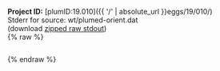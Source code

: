 **Project ID:** [plumID:19.010]({{ '/' | absolute_url }}eggs/19/010/)  
Stderr for source:  wt/plumed-orient.dat   
(download [zipped raw stdout](plumed-orient.dat.plumed.stdout.txt.zip))  
{% raw %}
<pre>
</pre>
{% endraw %}
